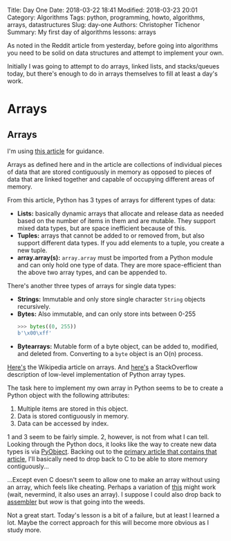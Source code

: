 Title: Day One
Date: 2018-03-22 18:41
Modified: 2018-03-23 20:01
Category: Algorithms
Tags: python, programming, howto, algorithms, arrays, datastructures
Slug: day-one
Authors: Christopher Tichenor
Summary: My first day of algorithms lessons: arrays

As noted in the Reddit article from yesterday, before going into algorithms you need to be solid on data structures and attempt to implement your own.

Initially I was going to attempt to do arrays, linked lists, and stacks/queues today, but there's enough to do in arrays themselves to fill at least a day's work.

# Arrays

## Arrays

I'm using [this article](https://dbader.org/blog/python-arrays) for guidance.

Arrays as defined here and in the article are collections of individual pieces of data that are stored contiguously in memory as opposed to pieces of data that are linked together and capable of occupying different areas of memory.

From this article, Python has 3 types of arrays for different types of data:

*   **Lists:** basically dynamic arrays that allocate and release data as needed based on the number of items in them and are mutable. They support mixed data types, but are space inefficient because of this.
*   **Tuples:** arrays that cannot be added to or removed from, but also support different data types. If you add elements to a tuple, you create a new tuple.
*   **array.array(s):** `array.array` must be imported from a Python module and can only hold one type of data. They are more space-efficient than the above two array types, and can be appended to.

There's another three types of arrays for single data types:

*   **Strings:** Immutable and only store single character `String` objects recursively.
*   **Bytes:** Also immutable, and can only store ints between 0-255
    ```python
    >>> bytes((0, 255))
    b'\x00\xff'
    ```
*   **Bytearrays:** Mutable form of a byte object, can be added to, modified, and deleted from. Converting to a `byte` object is an O(n) process.

[Here's](https://en.wikipedia.org/wiki/Array_data_type) the Wikipedia article on arrays. And [here's](https://stackoverflow.com/questions/4062752/in-what-structure-is-a-python-object-stored-in-memory#4062900) a StackOverflow description of low-level implementation of Python array types.

The task here to implement my own array in Python seems to be to create a Python object with the following attributes:

1.  Multiple items are stored in this object.
2.  Data is stored contiguously in memory.
3.  Data can be accessed by index.

1 and 3 seem to be fairly simple. 2, however, is not from what I can tell. Looking through the Python docs, it looks like the way to create new data types is via [PyObject](https://docs.python.org/3.6/extending/newtypes.html). Backing out to the [primary article that contains that article](https://docs.python.org/3.6/extending/index.html), I'll basically need to drop back to C to be able to store memory contiguously...

...Except even C doesn't seem to allow one to make an array without using an array, which feels like cheating. Perhaps a variation of [this](https://www.quora.com/How-do-I-create-a-matrix-of-n*n-without-using-an-array-in-C-programming-language) might work (wait, nevermind, it also uses an array). I suppose I could also drop back to [assembler](http://www.cs.uwm.edu/classes/cs315/Bacon/Lecture/HTML/ch12s04.html) but _wow_ is that going into the weeds.

Not a great start. Today's lesson is a bit of a failure, but at least I learned a lot. Maybe the correct approach for this will become more obvious as I study more.